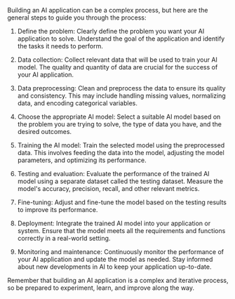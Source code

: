 Building an AI application can be a complex process, but here are the general steps to guide you through the process:

1. Define the problem: Clearly define the problem you want your AI application to solve. Understand the goal of the application and identify the tasks it needs to perform.

2. Data collection: Collect relevant data that will be used to train your AI model. The quality and quantity of data are crucial for the success of your AI application.

3. Data preprocessing: Clean and preprocess the data to ensure its quality and consistency. This may include handling missing values, normalizing data, and encoding categorical variables.

4. Choose the appropriate AI model: Select a suitable AI model based on the problem you are trying to solve, the type of data you have, and the desired outcomes.

5. Training the AI model: Train the selected model using the preprocessed data. This involves feeding the data into the model, adjusting the model parameters, and optimizing its performance.

6. Testing and evaluation: Evaluate the performance of the trained AI model using a separate dataset called the testing dataset. Measure the model's accuracy, precision, recall, and other relevant metrics.

7. Fine-tuning: Adjust and fine-tune the model based on the testing results to improve its performance.

8. Deployment: Integrate the trained AI model into your application or system. Ensure that the model meets all the requirements and functions correctly in a real-world setting.

9. Monitoring and maintenance: Continuously monitor the performance of your AI application and update the model as needed. Stay informed about new developments in AI to keep your application up-to-date.

Remember that building an AI application is a complex and iterative process, so be prepared to experiment, learn, and improve along the way.